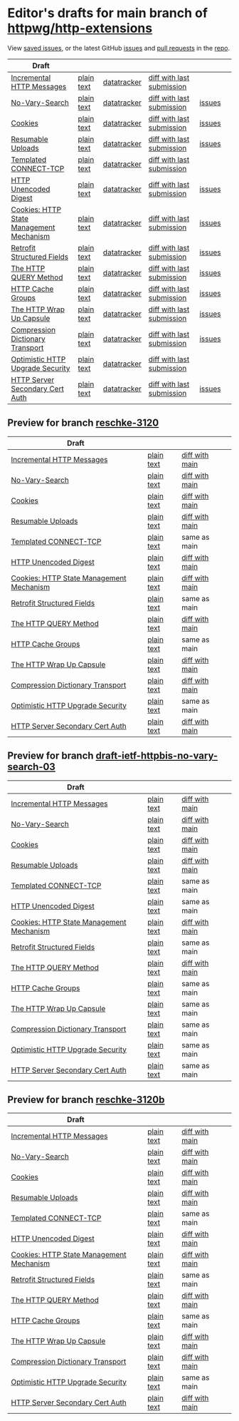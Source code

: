 # Editor's drafts for main branch of [httpwg/http-extensions](https://github.com/httpwg/http-extensions)

View [saved issues](issues.html), or the latest GitHub [issues](https://github.com/httpwg/http-extensions/issues) and [pull requests](https://github.com/httpwg/http-extensions/pulls) in the [repo](https://github.com/httpwg/http-extensions).

| Draft |     |     |     |     |     |
| ----- | --- | --- | --- | --- | --- |
| [Incremental HTTP Messages](./draft-ietf-httpbis-incremental.html "Incremental HTTP Messages (HTML)") | [plain text](./draft-ietf-httpbis-incremental.txt "Incremental HTTP Messages (Text)") | [datatracker](https://datatracker.ietf.org/doc/draft-ietf-httpbis-incremental "Datatracker for draft-ietf-httpbis-incremental") | [diff with last submission](https://author-tools.ietf.org/api/iddiff?doc_1=draft-ietf-httpbis-incremental&url_2=https://httpwg.github.io/http-extensions/draft-ietf-httpbis-incremental.txt) |  |
| [No-Vary-Search](./draft-ietf-httpbis-no-vary-search.html "The No-Vary-Search HTTP Response Header Field (HTML)") | [plain text](./draft-ietf-httpbis-no-vary-search.txt "The No-Vary-Search HTTP Response Header Field (Text)") | [datatracker](https://datatracker.ietf.org/doc/draft-ietf-httpbis-no-vary-search "Datatracker for draft-ietf-httpbis-no-vary-search") | [diff with last submission](https://author-tools.ietf.org/api/iddiff?doc_1=draft-ietf-httpbis-no-vary-search&url_2=https://httpwg.github.io/http-extensions/draft-ietf-httpbis-no-vary-search.txt) | [issues](https://github.com/httpwg/http-extensions/labels/no-vary-search) |
| [Cookies](./draft-ietf-httpbis-layered-cookies.html "Cookies: HTTP State Management Mechanism (HTML)") | [plain text](./draft-ietf-httpbis-layered-cookies.txt "Cookies: HTTP State Management Mechanism (Text)") | [datatracker](https://datatracker.ietf.org/doc/draft-ietf-httpbis-layered-cookies "Datatracker for draft-ietf-httpbis-layered-cookies") | [diff with last submission](https://author-tools.ietf.org/api/iddiff?doc_1=draft-ietf-httpbis-layered-cookies&url_2=https://httpwg.github.io/http-extensions/draft-ietf-httpbis-layered-cookies.txt) | [issues](https://github.com/httpwg/http-extensions/labels/cookies) |
| [Resumable Uploads](./draft-ietf-httpbis-resumable-upload.html "Resumable Uploads for HTTP (HTML)") | [plain text](./draft-ietf-httpbis-resumable-upload.txt "Resumable Uploads for HTTP (Text)") | [datatracker](https://datatracker.ietf.org/doc/draft-ietf-httpbis-resumable-upload "Datatracker for draft-ietf-httpbis-resumable-upload") | [diff with last submission](https://author-tools.ietf.org/api/iddiff?doc_1=draft-ietf-httpbis-resumable-upload&url_2=https://httpwg.github.io/http-extensions/draft-ietf-httpbis-resumable-upload.txt) | [issues](https://github.com/httpwg/http-extensions/labels/resumable-upload) |
| [Templated CONNECT-TCP](./draft-ietf-httpbis-connect-tcp.html "Template-Driven HTTP CONNECT Proxying for TCP (HTML)") | [plain text](./draft-ietf-httpbis-connect-tcp.txt "Template-Driven HTTP CONNECT Proxying for TCP (Text)") | [datatracker](https://datatracker.ietf.org/doc/draft-ietf-httpbis-connect-tcp "Datatracker for draft-ietf-httpbis-connect-tcp") | [diff with last submission](https://author-tools.ietf.org/api/iddiff?doc_1=draft-ietf-httpbis-connect-tcp&url_2=https://httpwg.github.io/http-extensions/draft-ietf-httpbis-connect-tcp.txt) |  |
| [HTTP Unencoded Digest](./draft-ietf-httpbis-unencoded-digest.html "HTTP Unencoded Digest (HTML)") | [plain text](./draft-ietf-httpbis-unencoded-digest.txt "HTTP Unencoded Digest (Text)") | [datatracker](https://datatracker.ietf.org/doc/draft-ietf-httpbis-unencoded-digest "Datatracker for draft-ietf-httpbis-unencoded-digest") | [diff with last submission](https://author-tools.ietf.org/api/iddiff?doc_1=draft-ietf-httpbis-unencoded-digest&url_2=https://httpwg.github.io/http-extensions/draft-ietf-httpbis-unencoded-digest.txt) | [issues](https://github.com/httpwg/http-extensions/labels/unencoded-digest) |
| [Cookies: HTTP State Management Mechanism](./draft-ietf-httpbis-rfc6265bis.html "Cookies: HTTP State Management Mechanism (HTML)") | [plain text](./draft-ietf-httpbis-rfc6265bis.txt "Cookies: HTTP State Management Mechanism (Text)") | [datatracker](https://datatracker.ietf.org/doc/draft-ietf-httpbis-rfc6265bis "Datatracker for draft-ietf-httpbis-rfc6265bis") | [diff with last submission](https://author-tools.ietf.org/api/iddiff?doc_1=draft-ietf-httpbis-rfc6265bis&url_2=https://httpwg.github.io/http-extensions/draft-ietf-httpbis-rfc6265bis.txt) | [issues](https://github.com/httpwg/http-extensions/labels/6265bis) |
| [Retrofit Structured Fields](./draft-ietf-httpbis-retrofit.html "Retrofit Structured Fields for HTTP (HTML)") | [plain text](./draft-ietf-httpbis-retrofit.txt "Retrofit Structured Fields for HTTP (Text)") | [datatracker](https://datatracker.ietf.org/doc/draft-ietf-httpbis-retrofit "Datatracker for draft-ietf-httpbis-retrofit") | [diff with last submission](https://author-tools.ietf.org/api/iddiff?doc_1=draft-ietf-httpbis-retrofit&url_2=https://httpwg.github.io/http-extensions/draft-ietf-httpbis-retrofit.txt) | [issues](https://github.com/httpwg/http-extensions/labels/retrofit) |
| [The HTTP QUERY Method](./draft-ietf-httpbis-safe-method-w-body.html "The HTTP QUERY Method (HTML)") | [plain text](./draft-ietf-httpbis-safe-method-w-body.txt "The HTTP QUERY Method (Text)") | [datatracker](https://datatracker.ietf.org/doc/draft-ietf-httpbis-safe-method-w-body "Datatracker for draft-ietf-httpbis-safe-method-w-body") | [diff with last submission](https://author-tools.ietf.org/api/iddiff?doc_1=draft-ietf-httpbis-safe-method-w-body&url_2=https://httpwg.github.io/http-extensions/draft-ietf-httpbis-safe-method-w-body.txt) | [issues](https://github.com/httpwg/http-extensions/labels/query-method) |
| [HTTP Cache Groups](./draft-ietf-httpbis-cache-groups.html "HTTP Cache Groups (HTML)") | [plain text](./draft-ietf-httpbis-cache-groups.txt "HTTP Cache Groups (Text)") | [datatracker](https://datatracker.ietf.org/doc/draft-ietf-httpbis-cache-groups "Datatracker for draft-ietf-httpbis-cache-groups") | [diff with last submission](https://author-tools.ietf.org/api/iddiff?doc_1=draft-ietf-httpbis-cache-groups&url_2=https://httpwg.github.io/http-extensions/draft-ietf-httpbis-cache-groups.txt) | [issues](https://github.com/httpwg/http-extensions/labels/cache-groups) |
| [The HTTP Wrap Up Capsule](./draft-ietf-httpbis-wrap-up.html "The HTTP Wrap Up Capsule (HTML)") | [plain text](./draft-ietf-httpbis-wrap-up.txt "The HTTP Wrap Up Capsule (Text)") | [datatracker](https://datatracker.ietf.org/doc/draft-ietf-httpbis-wrap-up "Datatracker for draft-ietf-httpbis-wrap-up") | [diff with last submission](https://author-tools.ietf.org/api/iddiff?doc_1=draft-ietf-httpbis-wrap-up&url_2=https://httpwg.github.io/http-extensions/draft-ietf-httpbis-wrap-up.txt) | [issues](https://github.com/httpwg/http-extensions/labels/wrap-up) |
| [Compression Dictionary Transport](./draft-ietf-httpbis-compression-dictionary.html "Compression Dictionary Transport (HTML)") | [plain text](./draft-ietf-httpbis-compression-dictionary.txt "Compression Dictionary Transport (Text)") | [datatracker](https://datatracker.ietf.org/doc/draft-ietf-httpbis-compression-dictionary "Datatracker for draft-ietf-httpbis-compression-dictionary") | [diff with last submission](https://author-tools.ietf.org/api/iddiff?doc_1=draft-ietf-httpbis-compression-dictionary&url_2=https://httpwg.github.io/http-extensions/draft-ietf-httpbis-compression-dictionary.txt) | [issues](https://github.com/httpwg/http-extensions/labels/compression-dictionary) |
| [Optimistic HTTP Upgrade Security](./draft-ietf-httpbis-optimistic-upgrade.html "Security Considerations for Optimistic Protocol Transitions in HTTP/1.1 (HTML)") | [plain text](./draft-ietf-httpbis-optimistic-upgrade.txt "Security Considerations for Optimistic Protocol Transitions in HTTP/1.1 (Text)") | [datatracker](https://datatracker.ietf.org/doc/draft-ietf-httpbis-optimistic-upgrade "Datatracker for draft-ietf-httpbis-optimistic-upgrade") | [diff with last submission](https://author-tools.ietf.org/api/iddiff?doc_1=draft-ietf-httpbis-optimistic-upgrade&url_2=https://httpwg.github.io/http-extensions/draft-ietf-httpbis-optimistic-upgrade.txt) |  |
| [HTTP Server Secondary Cert Auth](./draft-ietf-httpbis-secondary-server-certs.html "Secondary Certificate Authentication of HTTP Servers (HTML)") | [plain text](./draft-ietf-httpbis-secondary-server-certs.txt "Secondary Certificate Authentication of HTTP Servers (Text)") | [datatracker](https://datatracker.ietf.org/doc/draft-ietf-httpbis-secondary-server-certs "Datatracker for draft-ietf-httpbis-secondary-server-certs") | [diff with last submission](https://author-tools.ietf.org/api/iddiff?doc_1=draft-ietf-httpbis-secondary-server-certs&url_2=https://httpwg.github.io/http-extensions/draft-ietf-httpbis-secondary-server-certs.txt) | [issues](https://github.com/httpwg/http-extensions/labels/secondary-server-certs) |

## Preview for branch [reschke-3120](reschke-3120)

| Draft |     |     |     |
| ----- | --- | --- | --- |
| [Incremental HTTP Messages](reschke-3120/draft-ietf-httpbis-incremental.html "Incremental HTTP Messages (HTML)") | [plain text](reschke-3120/draft-ietf-httpbis-incremental.txt "Incremental HTTP Messages (Text)") | [diff with main](https://author-tools.ietf.org/api/iddiff?url_1=https://httpwg.github.io/http-extensions/draft-ietf-httpbis-incremental.txt&url_2=https://httpwg.github.io/http-extensions/reschke-3120/draft-ietf-httpbis-incremental.txt) |
| [No-Vary-Search](reschke-3120/draft-ietf-httpbis-no-vary-search.html "The No-Vary-Search HTTP Response Header Field (HTML)") | [plain text](reschke-3120/draft-ietf-httpbis-no-vary-search.txt "The No-Vary-Search HTTP Response Header Field (Text)") | [diff with main](https://author-tools.ietf.org/api/iddiff?url_1=https://httpwg.github.io/http-extensions/draft-ietf-httpbis-no-vary-search.txt&url_2=https://httpwg.github.io/http-extensions/reschke-3120/draft-ietf-httpbis-no-vary-search.txt) |
| [Cookies](reschke-3120/draft-ietf-httpbis-layered-cookies.html "Cookies: HTTP State Management Mechanism (HTML)") | [plain text](reschke-3120/draft-ietf-httpbis-layered-cookies.txt "Cookies: HTTP State Management Mechanism (Text)") | [diff with main](https://author-tools.ietf.org/api/iddiff?url_1=https://httpwg.github.io/http-extensions/draft-ietf-httpbis-layered-cookies.txt&url_2=https://httpwg.github.io/http-extensions/reschke-3120/draft-ietf-httpbis-layered-cookies.txt) |
| [Resumable Uploads](reschke-3120/draft-ietf-httpbis-resumable-upload.html "Resumable Uploads for HTTP (HTML)") | [plain text](reschke-3120/draft-ietf-httpbis-resumable-upload.txt "Resumable Uploads for HTTP (Text)") | [diff with main](https://author-tools.ietf.org/api/iddiff?url_1=https://httpwg.github.io/http-extensions/draft-ietf-httpbis-resumable-upload.txt&url_2=https://httpwg.github.io/http-extensions/reschke-3120/draft-ietf-httpbis-resumable-upload.txt) |
| [Templated CONNECT-TCP](reschke-3120/draft-ietf-httpbis-connect-tcp.html "Template-Driven HTTP CONNECT Proxying for TCP (HTML)") | [plain text](reschke-3120/draft-ietf-httpbis-connect-tcp.txt "Template-Driven HTTP CONNECT Proxying for TCP (Text)") | same as main |
| [HTTP Unencoded Digest](reschke-3120/draft-ietf-httpbis-unencoded-digest.html "HTTP Unencoded Digest (HTML)") | [plain text](reschke-3120/draft-ietf-httpbis-unencoded-digest.txt "HTTP Unencoded Digest (Text)") | [diff with main](https://author-tools.ietf.org/api/iddiff?url_1=https://httpwg.github.io/http-extensions/draft-ietf-httpbis-unencoded-digest.txt&url_2=https://httpwg.github.io/http-extensions/reschke-3120/draft-ietf-httpbis-unencoded-digest.txt) |
| [Cookies: HTTP State Management Mechanism](reschke-3120/draft-ietf-httpbis-rfc6265bis.html "Cookies: HTTP State Management Mechanism (HTML)") | [plain text](reschke-3120/draft-ietf-httpbis-rfc6265bis.txt "Cookies: HTTP State Management Mechanism (Text)") | [diff with main](https://author-tools.ietf.org/api/iddiff?url_1=https://httpwg.github.io/http-extensions/draft-ietf-httpbis-rfc6265bis.txt&url_2=https://httpwg.github.io/http-extensions/reschke-3120/draft-ietf-httpbis-rfc6265bis.txt) |
| [Retrofit Structured Fields](reschke-3120/draft-ietf-httpbis-retrofit.html "Retrofit Structured Fields for HTTP (HTML)") | [plain text](reschke-3120/draft-ietf-httpbis-retrofit.txt "Retrofit Structured Fields for HTTP (Text)") | same as main |
| [The HTTP QUERY Method](reschke-3120/draft-ietf-httpbis-safe-method-w-body.html "The HTTP QUERY Method (HTML)") | [plain text](reschke-3120/draft-ietf-httpbis-safe-method-w-body.txt "The HTTP QUERY Method (Text)") | [diff with main](https://author-tools.ietf.org/api/iddiff?url_1=https://httpwg.github.io/http-extensions/draft-ietf-httpbis-safe-method-w-body.txt&url_2=https://httpwg.github.io/http-extensions/reschke-3120/draft-ietf-httpbis-safe-method-w-body.txt) |
| [HTTP Cache Groups](reschke-3120/draft-ietf-httpbis-cache-groups.html "HTTP Cache Groups (HTML)") | [plain text](reschke-3120/draft-ietf-httpbis-cache-groups.txt "HTTP Cache Groups (Text)") | same as main |
| [The HTTP Wrap Up Capsule](reschke-3120/draft-ietf-httpbis-wrap-up.html "The HTTP Wrap Up Capsule (HTML)") | [plain text](reschke-3120/draft-ietf-httpbis-wrap-up.txt "The HTTP Wrap Up Capsule (Text)") | [diff with main](https://author-tools.ietf.org/api/iddiff?url_1=https://httpwg.github.io/http-extensions/draft-ietf-httpbis-wrap-up.txt&url_2=https://httpwg.github.io/http-extensions/reschke-3120/draft-ietf-httpbis-wrap-up.txt) |
| [Compression Dictionary Transport](reschke-3120/draft-ietf-httpbis-compression-dictionary.html "Compression Dictionary Transport (HTML)") | [plain text](reschke-3120/draft-ietf-httpbis-compression-dictionary.txt "Compression Dictionary Transport (Text)") | [diff with main](https://author-tools.ietf.org/api/iddiff?url_1=https://httpwg.github.io/http-extensions/draft-ietf-httpbis-compression-dictionary.txt&url_2=https://httpwg.github.io/http-extensions/reschke-3120/draft-ietf-httpbis-compression-dictionary.txt) |
| [Optimistic HTTP Upgrade Security](reschke-3120/draft-ietf-httpbis-optimistic-upgrade.html "Security Considerations for Optimistic Protocol Transitions in HTTP/1.1 (HTML)") | [plain text](reschke-3120/draft-ietf-httpbis-optimistic-upgrade.txt "Security Considerations for Optimistic Protocol Transitions in HTTP/1.1 (Text)") | same as main |
| [HTTP Server Secondary Cert Auth](reschke-3120/draft-ietf-httpbis-secondary-server-certs.html "Secondary Certificate Authentication of HTTP Servers (HTML)") | [plain text](reschke-3120/draft-ietf-httpbis-secondary-server-certs.txt "Secondary Certificate Authentication of HTTP Servers (Text)") | [diff with main](https://author-tools.ietf.org/api/iddiff?url_1=https://httpwg.github.io/http-extensions/draft-ietf-httpbis-secondary-server-certs.txt&url_2=https://httpwg.github.io/http-extensions/reschke-3120/draft-ietf-httpbis-secondary-server-certs.txt) |

## Preview for branch [draft-ietf-httpbis-no-vary-search-03](draft-ietf-httpbis-no-vary-search-03)

| Draft |     |     |     |
| ----- | --- | --- | --- |
| [Incremental HTTP Messages](draft-ietf-httpbis-no-vary-search-03/draft-ietf-httpbis-incremental.html "Incremental HTTP Messages (HTML)") | [plain text](draft-ietf-httpbis-no-vary-search-03/draft-ietf-httpbis-incremental.txt "Incremental HTTP Messages (Text)") | [diff with main](https://author-tools.ietf.org/api/iddiff?url_1=https://httpwg.github.io/http-extensions/draft-ietf-httpbis-incremental.txt&url_2=https://httpwg.github.io/http-extensions/draft-ietf-httpbis-no-vary-search-03/draft-ietf-httpbis-incremental.txt) |
| [No-Vary-Search](draft-ietf-httpbis-no-vary-search-03/draft-ietf-httpbis-no-vary-search.html "The No-Vary-Search HTTP Response Header Field (HTML)") | [plain text](draft-ietf-httpbis-no-vary-search-03/draft-ietf-httpbis-no-vary-search.txt "The No-Vary-Search HTTP Response Header Field (Text)") | [diff with main](https://author-tools.ietf.org/api/iddiff?url_1=https://httpwg.github.io/http-extensions/draft-ietf-httpbis-no-vary-search.txt&url_2=https://httpwg.github.io/http-extensions/draft-ietf-httpbis-no-vary-search-03/draft-ietf-httpbis-no-vary-search.txt) |
| [Cookies](draft-ietf-httpbis-no-vary-search-03/draft-ietf-httpbis-layered-cookies.html "Cookies: HTTP State Management Mechanism (HTML)") | [plain text](draft-ietf-httpbis-no-vary-search-03/draft-ietf-httpbis-layered-cookies.txt "Cookies: HTTP State Management Mechanism (Text)") | [diff with main](https://author-tools.ietf.org/api/iddiff?url_1=https://httpwg.github.io/http-extensions/draft-ietf-httpbis-layered-cookies.txt&url_2=https://httpwg.github.io/http-extensions/draft-ietf-httpbis-no-vary-search-03/draft-ietf-httpbis-layered-cookies.txt) |
| [Resumable Uploads](draft-ietf-httpbis-no-vary-search-03/draft-ietf-httpbis-resumable-upload.html "Resumable Uploads for HTTP (HTML)") | [plain text](draft-ietf-httpbis-no-vary-search-03/draft-ietf-httpbis-resumable-upload.txt "Resumable Uploads for HTTP (Text)") | [diff with main](https://author-tools.ietf.org/api/iddiff?url_1=https://httpwg.github.io/http-extensions/draft-ietf-httpbis-resumable-upload.txt&url_2=https://httpwg.github.io/http-extensions/draft-ietf-httpbis-no-vary-search-03/draft-ietf-httpbis-resumable-upload.txt) |
| [Templated CONNECT-TCP](draft-ietf-httpbis-no-vary-search-03/draft-ietf-httpbis-connect-tcp.html "Template-Driven HTTP CONNECT Proxying for TCP (HTML)") | [plain text](draft-ietf-httpbis-no-vary-search-03/draft-ietf-httpbis-connect-tcp.txt "Template-Driven HTTP CONNECT Proxying for TCP (Text)") | same as main |
| [HTTP Unencoded Digest](draft-ietf-httpbis-no-vary-search-03/draft-ietf-httpbis-unencoded-digest.html "HTTP Unencoded Digest (HTML)") | [plain text](draft-ietf-httpbis-no-vary-search-03/draft-ietf-httpbis-unencoded-digest.txt "HTTP Unencoded Digest (Text)") | same as main |
| [Cookies: HTTP State Management Mechanism](draft-ietf-httpbis-no-vary-search-03/draft-ietf-httpbis-rfc6265bis.html "Cookies: HTTP State Management Mechanism (HTML)") | [plain text](draft-ietf-httpbis-no-vary-search-03/draft-ietf-httpbis-rfc6265bis.txt "Cookies: HTTP State Management Mechanism (Text)") | [diff with main](https://author-tools.ietf.org/api/iddiff?url_1=https://httpwg.github.io/http-extensions/draft-ietf-httpbis-rfc6265bis.txt&url_2=https://httpwg.github.io/http-extensions/draft-ietf-httpbis-no-vary-search-03/draft-ietf-httpbis-rfc6265bis.txt) |
| [Retrofit Structured Fields](draft-ietf-httpbis-no-vary-search-03/draft-ietf-httpbis-retrofit.html "Retrofit Structured Fields for HTTP (HTML)") | [plain text](draft-ietf-httpbis-no-vary-search-03/draft-ietf-httpbis-retrofit.txt "Retrofit Structured Fields for HTTP (Text)") | same as main |
| [The HTTP QUERY Method](draft-ietf-httpbis-no-vary-search-03/draft-ietf-httpbis-safe-method-w-body.html "The HTTP QUERY Method (HTML)") | [plain text](draft-ietf-httpbis-no-vary-search-03/draft-ietf-httpbis-safe-method-w-body.txt "The HTTP QUERY Method (Text)") | [diff with main](https://author-tools.ietf.org/api/iddiff?url_1=https://httpwg.github.io/http-extensions/draft-ietf-httpbis-safe-method-w-body.txt&url_2=https://httpwg.github.io/http-extensions/draft-ietf-httpbis-no-vary-search-03/draft-ietf-httpbis-safe-method-w-body.txt) |
| [HTTP Cache Groups](draft-ietf-httpbis-no-vary-search-03/draft-ietf-httpbis-cache-groups.html "HTTP Cache Groups (HTML)") | [plain text](draft-ietf-httpbis-no-vary-search-03/draft-ietf-httpbis-cache-groups.txt "HTTP Cache Groups (Text)") | same as main |
| [The HTTP Wrap Up Capsule](draft-ietf-httpbis-no-vary-search-03/draft-ietf-httpbis-wrap-up.html "The HTTP Wrap Up Capsule (HTML)") | [plain text](draft-ietf-httpbis-no-vary-search-03/draft-ietf-httpbis-wrap-up.txt "The HTTP Wrap Up Capsule (Text)") | same as main |
| [Compression Dictionary Transport](draft-ietf-httpbis-no-vary-search-03/draft-ietf-httpbis-compression-dictionary.html "Compression Dictionary Transport (HTML)") | [plain text](draft-ietf-httpbis-no-vary-search-03/draft-ietf-httpbis-compression-dictionary.txt "Compression Dictionary Transport (Text)") | same as main |
| [Optimistic HTTP Upgrade Security](draft-ietf-httpbis-no-vary-search-03/draft-ietf-httpbis-optimistic-upgrade.html "Security Considerations for Optimistic Protocol Transitions in HTTP/1.1 (HTML)") | [plain text](draft-ietf-httpbis-no-vary-search-03/draft-ietf-httpbis-optimistic-upgrade.txt "Security Considerations for Optimistic Protocol Transitions in HTTP/1.1 (Text)") | same as main |
| [HTTP Server Secondary Cert Auth](draft-ietf-httpbis-no-vary-search-03/draft-ietf-httpbis-secondary-server-certs.html "Secondary Certificate Authentication of HTTP Servers (HTML)") | [plain text](draft-ietf-httpbis-no-vary-search-03/draft-ietf-httpbis-secondary-server-certs.txt "Secondary Certificate Authentication of HTTP Servers (Text)") | same as main |

## Preview for branch [reschke-3120b](reschke-3120b)

| Draft |     |     |     |
| ----- | --- | --- | --- |
| [Incremental HTTP Messages](reschke-3120b/draft-ietf-httpbis-incremental.html "Incremental HTTP Messages (HTML)") | [plain text](reschke-3120b/draft-ietf-httpbis-incremental.txt "Incremental HTTP Messages (Text)") | [diff with main](https://author-tools.ietf.org/api/iddiff?url_1=https://httpwg.github.io/http-extensions/draft-ietf-httpbis-incremental.txt&url_2=https://httpwg.github.io/http-extensions/reschke-3120b/draft-ietf-httpbis-incremental.txt) |
| [No-Vary-Search](reschke-3120b/draft-ietf-httpbis-no-vary-search.html "The No-Vary-Search HTTP Response Header Field (HTML)") | [plain text](reschke-3120b/draft-ietf-httpbis-no-vary-search.txt "The No-Vary-Search HTTP Response Header Field (Text)") | [diff with main](https://author-tools.ietf.org/api/iddiff?url_1=https://httpwg.github.io/http-extensions/draft-ietf-httpbis-no-vary-search.txt&url_2=https://httpwg.github.io/http-extensions/reschke-3120b/draft-ietf-httpbis-no-vary-search.txt) |
| [Cookies](reschke-3120b/draft-ietf-httpbis-layered-cookies.html "Cookies: HTTP State Management Mechanism (HTML)") | [plain text](reschke-3120b/draft-ietf-httpbis-layered-cookies.txt "Cookies: HTTP State Management Mechanism (Text)") | [diff with main](https://author-tools.ietf.org/api/iddiff?url_1=https://httpwg.github.io/http-extensions/draft-ietf-httpbis-layered-cookies.txt&url_2=https://httpwg.github.io/http-extensions/reschke-3120b/draft-ietf-httpbis-layered-cookies.txt) |
| [Resumable Uploads](reschke-3120b/draft-ietf-httpbis-resumable-upload.html "Resumable Uploads for HTTP (HTML)") | [plain text](reschke-3120b/draft-ietf-httpbis-resumable-upload.txt "Resumable Uploads for HTTP (Text)") | [diff with main](https://author-tools.ietf.org/api/iddiff?url_1=https://httpwg.github.io/http-extensions/draft-ietf-httpbis-resumable-upload.txt&url_2=https://httpwg.github.io/http-extensions/reschke-3120b/draft-ietf-httpbis-resumable-upload.txt) |
| [Templated CONNECT-TCP](reschke-3120b/draft-ietf-httpbis-connect-tcp.html "Template-Driven HTTP CONNECT Proxying for TCP (HTML)") | [plain text](reschke-3120b/draft-ietf-httpbis-connect-tcp.txt "Template-Driven HTTP CONNECT Proxying for TCP (Text)") | same as main |
| [HTTP Unencoded Digest](reschke-3120b/draft-ietf-httpbis-unencoded-digest.html "HTTP Unencoded Digest (HTML)") | [plain text](reschke-3120b/draft-ietf-httpbis-unencoded-digest.txt "HTTP Unencoded Digest (Text)") | [diff with main](https://author-tools.ietf.org/api/iddiff?url_1=https://httpwg.github.io/http-extensions/draft-ietf-httpbis-unencoded-digest.txt&url_2=https://httpwg.github.io/http-extensions/reschke-3120b/draft-ietf-httpbis-unencoded-digest.txt) |
| [Cookies: HTTP State Management Mechanism](reschke-3120b/draft-ietf-httpbis-rfc6265bis.html "Cookies: HTTP State Management Mechanism (HTML)") | [plain text](reschke-3120b/draft-ietf-httpbis-rfc6265bis.txt "Cookies: HTTP State Management Mechanism (Text)") | [diff with main](https://author-tools.ietf.org/api/iddiff?url_1=https://httpwg.github.io/http-extensions/draft-ietf-httpbis-rfc6265bis.txt&url_2=https://httpwg.github.io/http-extensions/reschke-3120b/draft-ietf-httpbis-rfc6265bis.txt) |
| [Retrofit Structured Fields](reschke-3120b/draft-ietf-httpbis-retrofit.html "Retrofit Structured Fields for HTTP (HTML)") | [plain text](reschke-3120b/draft-ietf-httpbis-retrofit.txt "Retrofit Structured Fields for HTTP (Text)") | same as main |
| [The HTTP QUERY Method](reschke-3120b/draft-ietf-httpbis-safe-method-w-body.html "The HTTP QUERY Method (HTML)") | [plain text](reschke-3120b/draft-ietf-httpbis-safe-method-w-body.txt "The HTTP QUERY Method (Text)") | [diff with main](https://author-tools.ietf.org/api/iddiff?url_1=https://httpwg.github.io/http-extensions/draft-ietf-httpbis-safe-method-w-body.txt&url_2=https://httpwg.github.io/http-extensions/reschke-3120b/draft-ietf-httpbis-safe-method-w-body.txt) |
| [HTTP Cache Groups](reschke-3120b/draft-ietf-httpbis-cache-groups.html "HTTP Cache Groups (HTML)") | [plain text](reschke-3120b/draft-ietf-httpbis-cache-groups.txt "HTTP Cache Groups (Text)") | same as main |
| [The HTTP Wrap Up Capsule](reschke-3120b/draft-ietf-httpbis-wrap-up.html "The HTTP Wrap Up Capsule (HTML)") | [plain text](reschke-3120b/draft-ietf-httpbis-wrap-up.txt "The HTTP Wrap Up Capsule (Text)") | [diff with main](https://author-tools.ietf.org/api/iddiff?url_1=https://httpwg.github.io/http-extensions/draft-ietf-httpbis-wrap-up.txt&url_2=https://httpwg.github.io/http-extensions/reschke-3120b/draft-ietf-httpbis-wrap-up.txt) |
| [Compression Dictionary Transport](reschke-3120b/draft-ietf-httpbis-compression-dictionary.html "Compression Dictionary Transport (HTML)") | [plain text](reschke-3120b/draft-ietf-httpbis-compression-dictionary.txt "Compression Dictionary Transport (Text)") | [diff with main](https://author-tools.ietf.org/api/iddiff?url_1=https://httpwg.github.io/http-extensions/draft-ietf-httpbis-compression-dictionary.txt&url_2=https://httpwg.github.io/http-extensions/reschke-3120b/draft-ietf-httpbis-compression-dictionary.txt) |
| [Optimistic HTTP Upgrade Security](reschke-3120b/draft-ietf-httpbis-optimistic-upgrade.html "Security Considerations for Optimistic Protocol Transitions in HTTP/1.1 (HTML)") | [plain text](reschke-3120b/draft-ietf-httpbis-optimistic-upgrade.txt "Security Considerations for Optimistic Protocol Transitions in HTTP/1.1 (Text)") | same as main |
| [HTTP Server Secondary Cert Auth](reschke-3120b/draft-ietf-httpbis-secondary-server-certs.html "Secondary Certificate Authentication of HTTP Servers (HTML)") | [plain text](reschke-3120b/draft-ietf-httpbis-secondary-server-certs.txt "Secondary Certificate Authentication of HTTP Servers (Text)") | [diff with main](https://author-tools.ietf.org/api/iddiff?url_1=https://httpwg.github.io/http-extensions/draft-ietf-httpbis-secondary-server-certs.txt&url_2=https://httpwg.github.io/http-extensions/reschke-3120b/draft-ietf-httpbis-secondary-server-certs.txt) |


